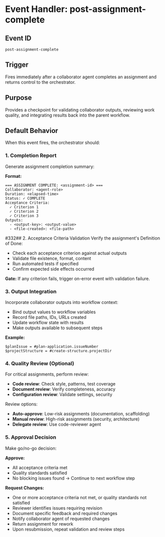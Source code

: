 # Event Handler: post-assignment-complete

## Event ID
`post-assignment-complete`

## Trigger
Fires immediately after a collaborator agent completes an assignment and returns control to the orchestrator.

## Purpose
Provides a checkpoint for validating collaborator outputs, reviewing work quality, and integrating results back into the parent workflow.

## Default Behavior

When this event fires, the orchestrator should:

### 1. Completion Report
Generate assignment completion summary:

**Format:**
```
=== ASSIGNMENT COMPLETE: <assignment-id> ===
Collaborator: <agent-role>
Duration: <elapsed-time>
Status: ✓ COMPLETE
Acceptance Criteria:
  ✓ Criterion 1
  ✓ Criterion 2
  ✓ Criterion 3
Outputs:
  - <output-key>: <output-value>
  - <file-created>: <file-path>
```

#332## 2. Acceptance Criteria Validation
Verify the assignment's Definition of Done:
- Check each acceptance criterion against actual outputs
- Validate file existence, format, content
- Run automated tests if specified
- Confirm expected side effects occurred

**Gate:** If any criterion fails, trigger on-error event with validation failure.

### 3. Output Integration
Incorporate collaborator outputs into workflow context:
- Bind output values to workflow variables
- Record file paths, IDs, URLs created
- Update workflow state with results
- Make outputs available to subsequent steps

**Example:**
```
$planIssue = #plan-application.issueNumber
$projectStructure = #create-structure.projectDir
```

### 4. Quality Review (Optional)
For critical assignments, perform review:
- **Code review**: Check style, patterns, test coverage
- **Document review**: Verify completeness, accuracy
- **Configuration review**: Validate settings, security

Review options:
- **Auto-approve**: Low-risk assignments (documentation, scaffolding)
- **Manual review**: High-risk assignments (security, architecture)
- **Delegate review**: Use code-reviewer agent

### 5. Approval Decision
Make go/no-go decision:

**Approve:**
- All acceptance criteria met
- Quality standards satisfied
- No blocking issues found
→ Continue to next workflow step

**Request Changes:**
- One or more acceptance criteria not met, or quality standards not satisfied
- Reviewer identifies issues requiring revision
- Document specific feedback and required changes
- Notify collaborator agent of requested changes
- Return assignment for rework
- Upon resubmission, repeat validation and review steps
